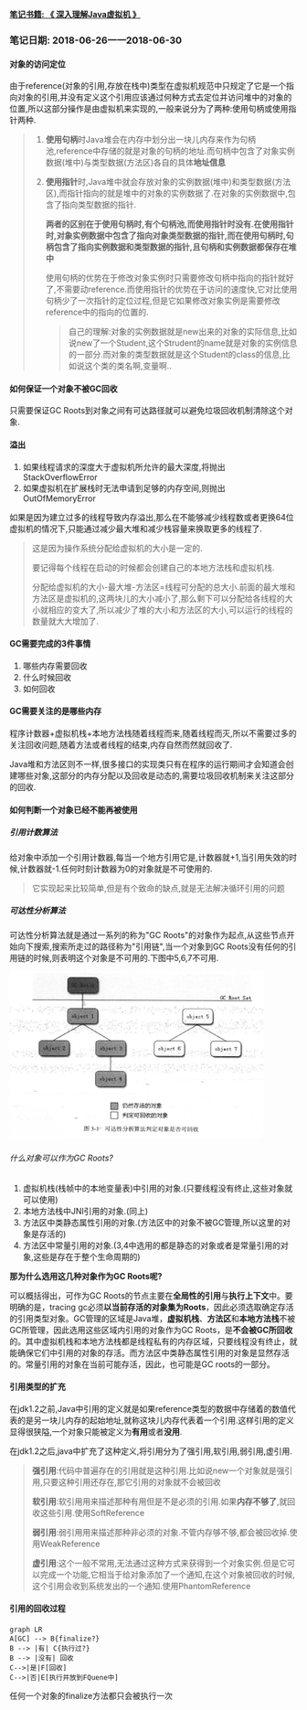 **<u>笔记书籍: 《 深入理解Java虚拟机 》</u>**

### **笔记日期: 2018-06-26一一2018-06-30**

#### 对象的访问定位

由于reference(对象的引用,存放在栈中)类型在虚拟机规范中只规定了它是一个指向对象的引用,并没有定义这个引用应该通过何种方式去定位并访问堆中的对象的位置,所以这部分操作是由虚拟机来实现的,一般来说分为了两种:使用句柄或使用指针两种.

> 1. **使用句柄**时Java堆会在内存中划分出一块儿内存来作为句柄池,reference中存储的就是对象的句柄的地址.而句柄中包含了对象实例数据(堆中)与类型数据(方法区)各自的具体**地址信息**
>
> 2. **使用指针**时,Java堆中就会存放对象的实例数据(堆中)和类型数据(方法区),而指针指向的就是堆中的对象的实例数据了.在对象的实例数据中,包含了指向类型数据的指针.  
>
>    **两者的区别在于使用句柄时,有个句柄池,而使用指针时没有.在使用指针时,对象实例数据中包含了指向对象类型数据的指针,而在使用句柄时,句柄包含了指向实例数据和类型数据的指针,且句柄和实例数据都保存在堆中**
>
>    使用句柄的优势在于修改对象实例时只需要修改句柄中指向的指针就好了,不需要动reference.而使用指针的优势在于访问的速度快,它对比使用句柄少了一次指针的定位过程,但是它如果修改对象实例是需要修改reference中的指向的位置的.
>
>    > 自己的理解:对象的实例数据就是new出来的对象的实际信息,比如说new了一个Student,这个Strudent的name就是对象的实例信息的一部分.而对象的类型数据就是这个Student的class的信息,比如说这个类的类名啊,变量啊..

#### 如何保证一个对象不被GC回收

只需要保证GC Roots到对象之间有可达路径就可以避免垃圾回收机制清除这个对象.

#### 溢出

1. 如果线程请求的深度大于虚拟机所允许的最大深度,将抛出StackOverflowError
2. 如果虚拟机在扩展栈时无法申请到足够的内存空间,则抛出OutOfMemoryError

如果是因为建立过多的线程导致内存溢出,那么在不能够减少线程数或者更换64位虚拟机的情况下,只能通过减少最大堆和减少栈容量来换取更多的线程了.

> 这是因为操作系统分配给虚拟机的大小是一定的.
>
> 要记得每个线程在启动的时候都会创建自己的本地方法栈和虚拟机栈.
>
> 分配给虚拟机的大小-最大堆-方法区=线程可分配的总大小.前面的最大堆和方法区是虚拟机的,这两块儿的大小减小了,那么剩下可以分配给各线程的大小就相应的变大了,所以减少了堆的大小和方法区的大小,可以运行的线程的数量就大大增加了.

#### GC需要完成的3件事情

1. 哪些内存需要回收
2. 什么时候回收
3. 如何回收

#### GC需要关注的是哪些内存

程序计数器+虚拟机栈+本地方法栈随着线程而来,随着线程而灭,所以不需要过多的关注回收问题,随着方法或者线程的结束,内存自然而然就回收了.

Java堆和方法区则不一样,很多接口的实现类只有在程序的运行期间才会知道会创建哪些对象,这部分的内存分配以及回收是动态的,需要垃圾回收机制来关注这部分的回收.

#### 如何判断一个对象已经不能再被使用

##### 引用计数算法

给对象中添加一个引用计数器,每当一个地方引用它是,计数器就+1,当引用失效的时候,计数器就-1.任何时刻计数器为0的对象就是不可使用的.

> 它实现起来比较简单,但是有个致命的缺点,就是无法解决循环引用的问题

##### 可达性分析算法

可达性分析算法就是通过一系列的称为"GC Roots"的对象作为起点,从这些节点开始向下搜索,搜索所走过的路径称为"引用链",当一个对象到GC Roots没有任何的引用链的时候,则表明这个对象是不可用的.下图中5,6,7不可用.

![](img/Jietu20180714-172544.png)

###### 什么对象可以作为GC Roots?

1. 虚拟机栈(栈帧中的本地变量表)中引用的对象.(只要线程没有终止,这些对象就可以使用)
2. 本地方法栈中JNI引用的对象.(同上)
3. 方法区中类静态属性引用的对象.(方法区中的对象不被GC管理,所以这里的对象是存活的)
4. 方法区中常量引用的对象.(3,4中选用的都是静态的对象或者是常量引用的对象,这些是存在于整个生命周期的)

**那为什么选用这几种对象作为GC Roots呢?**

可以概括得出，可作为GC Roots的节点主要在**全局性的引用**与**执行上下文**中。要明确的是，tracing gc必须**以当前存活的对象集为Roots**，因此必须选取确定存活的引用类型对象。GC管理的区域是Java堆，**虚拟机栈**、**方法区**和**本地方法栈**不被GC所管理，因此选用这些区域内引用的对象作为GC Roots，是**不会被GC所回收**的。其中虚拟机栈和本地方法栈都是线程私有的内存区域，只要线程没有终止，就能确保它们中引用的对象的存活。而方法区中类静态属性引用的对象是显然存活的。常量引用的对象在当前可能存活，因此，也可能是GC roots的一部分。

#### 引用类型的扩充

在jdk1.2之前,Java中引用的定义就是如果reference类型的数据中存储着的数值代表的是另一块儿内存的起始地址,就称这块儿内存代表着一个引用.这样引用的定义显得很狭隘,一个对象只能被定义为**有用**或者**没用**.

在jdk1.2之后,java中扩充了这种定义,将引用分为了强引用,软引用,弱引用,虚引用.

> **强引用**:代码中普遍存在的引用就是这种引用.比如说new一个对象就是强引用,只要这种引用还存在,那它引用的对象就不会被回收
>
> **软引用**:软引用用来描述那种有用但是不是必须的引用.如果**内存不够了**,就回收这些引用.使用SoftReference
>
> **弱引用**:弱引用用来描述那种非必须的对象.不管内存够不够,都会被回收掉.使用WeakReference
>
> **虚引用**:这个一般不常用,无法通过这种方式来获得到一个对象实例.但是它可以完成一个功能,它相当于给对象添加了一个通知,在这个对象被回收的时候,这个引用会收到系统发出的一个通知.使用PhantomReference

#### 引用的回收过程

```mermaid
graph LR
A[GC] --> B{finalize?}
B --> |有| C{执行过?}
B --> |没有| 回收
C-->|是|F[回收]
C-->|否|E[执行并放到FQuene中]
```

任何一个对象的finalize方法都只会被执行一次

